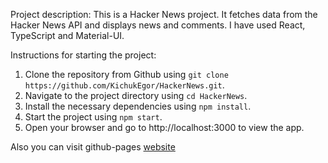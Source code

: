 Project description:
This is a Hacker News project. It fetches data from the Hacker News API and displays news and comments. 
I have used React, TypeScript and Material-UI.

Instructions for starting the project:

1. Clone the repository from Github using `git clone https://github.com/KichukEgor/HackerNews.git`.
2. Navigate to the project directory using `cd HackerNews`.
3. Install the necessary dependencies using `npm install`.
4. Start the project using `npm start`.
5. Open your browser and go to http://localhost:3000 to view the app.

Also you can visit github-pages [website](http://localhost:3000/HackerNews)
